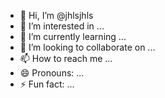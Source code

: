 - 👋 Hi, I’m @jhlsjhls
- 👀 I’m interested in ...
- 🌱 I’m currently learning ...
- 💞️ I’m looking to collaborate on ...
- 📫 How to reach me ...
- 😄 Pronouns: ...
- ⚡ Fun fact: ...

<!---
jhlsjhls/jhlsjhls is a ✨ special ✨ repository because its `README.md` (this file) appears on your GitHub profile.
You can click the Preview link to take a look at your changes.
--->
